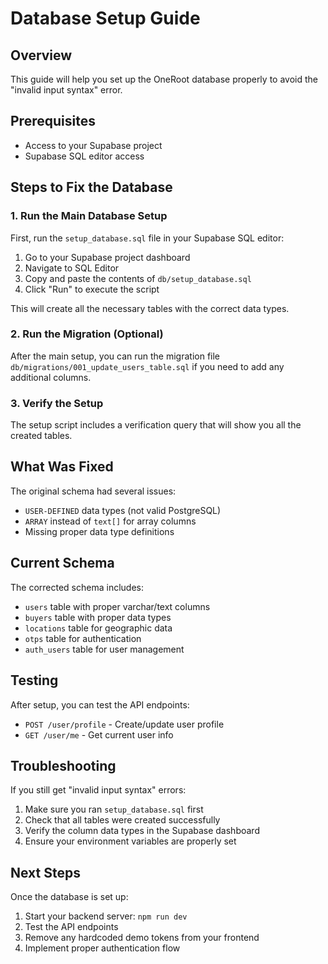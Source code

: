 # Database Setup Guide

## Overview
This guide will help you set up the OneRoot database properly to avoid the "invalid input syntax" error.

## Prerequisites
- Access to your Supabase project
- Supabase SQL editor access

## Steps to Fix the Database

### 1. Run the Main Database Setup
First, run the `setup_database.sql` file in your Supabase SQL editor:

1. Go to your Supabase project dashboard
2. Navigate to SQL Editor
3. Copy and paste the contents of `db/setup_database.sql`
4. Click "Run" to execute the script

This will create all the necessary tables with the correct data types.

### 2. Run the Migration (Optional)
After the main setup, you can run the migration file `db/migrations/001_update_users_table.sql` if you need to add any additional columns.

### 3. Verify the Setup
The setup script includes a verification query that will show you all the created tables.

## What Was Fixed

The original schema had several issues:
- `USER-DEFINED` data types (not valid PostgreSQL)
- `ARRAY` instead of `text[]` for array columns
- Missing proper data type definitions

## Current Schema

The corrected schema includes:
- `users` table with proper varchar/text columns
- `buyers` table with proper data types
- `locations` table for geographic data
- `otps` table for authentication
- `auth_users` table for user management

## Testing

After setup, you can test the API endpoints:
- `POST /user/profile` - Create/update user profile
- `GET /user/me` - Get current user info

## Troubleshooting

If you still get "invalid input syntax" errors:
1. Make sure you ran `setup_database.sql` first
2. Check that all tables were created successfully
3. Verify the column data types in the Supabase dashboard
4. Ensure your environment variables are properly set

## Next Steps

Once the database is set up:
1. Start your backend server: `npm run dev`
2. Test the API endpoints
3. Remove any hardcoded demo tokens from your frontend
4. Implement proper authentication flow
